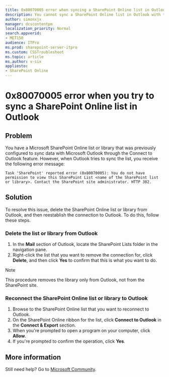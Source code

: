 ```yaml
---
title: 0x80070005 error when syncing a SharePoint Online list in Outlook
description: You cannot sync a SharePoint Online list in Outlook with the error 0x80070005 that you have no permission to view the SharePoint list.
author: simonxjx
manager: dcscontentpm
localization_priority: Normal
search.appverid: 
- MET150
audience: ITPro
ms.prod: sharepoint-server-itpro
ms.custom: CSSTroubleshoot
ms.topic: article
ms.author: v-six
appliesto:
- SharePoint Online
---
```


# 0x80070005 error when you try to sync a SharePoint Online list in Outlook

## Problem

You have a Microsoft SharePoint Online list or library that was previously configured to sync data with Microsoft Outlook through the Connect to Outlook feature. However, when Outlook tries to sync the list, you receive the following error message:

```asciidoc
Task 'SharePoint' reported error (0x80070005): You do not have permission to view this SharePoint List <name of the SharePoint list or library>. Contact the SharePoint site administrator. HTTP 302.
```

## Solution

To resolve this issue, delete the SharePoint Online list or library from Outlook, and then reestablish the connection to Outlook. To do this, follow these steps. 

### Delete the list or library from Outlook

1. In the **Mail** section of Outlook, locate the SharePoint Lists folder in the navigation pane.
1. Right-click the list that you want to remove the connection for, click **Delete**, and then click **Yes** to confirm that this is what you want to do.

> [!NOTE]
> This procedure removes the library only from Outlook, not from the SharePoint site.

### Reconnect the SharePoint Online list or library to Outlook

1. Browse to the SharePoint Online list that you want to reconnect to Outlook.
1. On the SharePoint Online ribbon for the list, click **Connect to Outlook** in the **Connect & Export** section.
1. When you're prompted to open a program on your computer, click **Allow**.
1. If you're prompted to confirm the operation, click **Yes**.

## More information

Still need help? Go to [Microsoft Community](https://answers.microsoft.com/).
